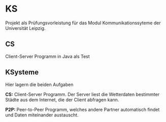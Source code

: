 # KS
Projekt als Prüfungsvorleistung für das Modul Kommunikationssyteme der Universität Leipzig.

## CS
Client-Server Programm in Java als Test

## KSysteme
Hier lagern die beiden Aufgaben

**CS:**
Client-Server Programm. Der Server liest die Wetterdaten bestimmter Städte aus dem Internet, die der Client abfragen kann.

**P2P:**
Peer-to-Peer Programm, welches andere Partner automatisch findet und Daten miteinander austauscht.

